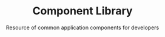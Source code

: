 ---
agency: Service Innovation Lab
title: Component Library
subtitle: Resource of common application components for developers
permalink: 
excerpt: Resource of common application components for developers
image: /assets/img/projects/
image_accessibility: 
image_icon: 
tag: Component Library
expiration_date:
project_url: "[]()"
learn_more:
resources:
quote:
redirect_to:
  - https://github.com/ServiceInnovationLab/component-library
external_url: https://github.com/ServiceInnovationLab/component-library
external_link_title: GitHub
---
